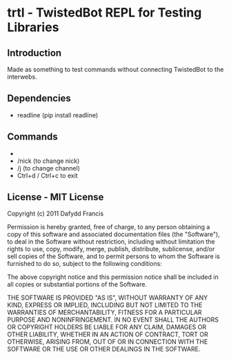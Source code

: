 # trtl - TwistedBot REPL for Testing Libraries
## Introduction

Made as something to test commands without connecting TwistedBot to the
interwebs.

## Dependencies

* readline (pip install readline)

## Commands

* <any TwistedBot command>
* /nick (to change nick)
* /j (to change channel)
* Ctrl+d / Ctrl+c to exit

## License - MIT License
Copyright (c) 2011 Dafydd Francis

Permission is hereby granted, free of charge, to any person obtaining a copy of this software and associated documentation files (the \"Software\"), to deal in the Software without restriction, including without limitation the rights to use, copy, modify, merge, publish, distribute, sublicense, and/or sell copies of the Software, and to permit persons to whom the Software is furnished to do so, subject to the following conditions:

The above copyright notice and this permission notice shall be included in all copies or substantial portions of the Software.

THE SOFTWARE IS PROVIDED \"AS IS\", WITHOUT WARRANTY OF ANY KIND, EXPRESS OR IMPLIED, INCLUDING BUT NOT LIMITED TO THE WARRANTIES OF MERCHANTABILITY, FITNESS FOR A PARTICULAR PURPOSE AND NONINFRINGEMENT. IN NO EVENT SHALL THE AUTHORS OR COPYRIGHT HOLDERS BE LIABLE FOR ANY CLAIM, DAMAGES OR OTHER LIABILITY, WHETHER IN AN ACTION OF CONTRACT, TORT OR OTHERWISE, ARISING FROM, OUT OF OR IN CONNECTION WITH THE SOFTWARE OR THE USE OR OTHER DEALINGS IN THE SOFTWARE.


